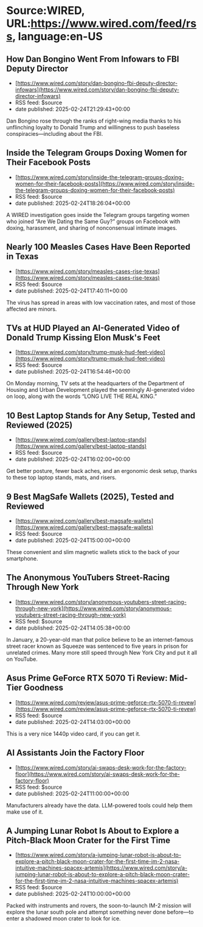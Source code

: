 # Source:WIRED, URL:https://www.wired.com/feed/rss, language:en-US

## How Dan Bongino Went From Infowars to FBI Deputy Director
 - [https://www.wired.com/story/dan-bongino-fbi-deputy-director-infowars](https://www.wired.com/story/dan-bongino-fbi-deputy-director-infowars)
 - RSS feed: $source
 - date published: 2025-02-24T21:29:43+00:00

Dan Bongino rose through the ranks of right-wing media thanks to his unflinching loyalty to Donald Trump and willingness to push baseless conspiracies—including about the FBI.

## Inside the Telegram Groups Doxing Women for Their Facebook Posts
 - [https://www.wired.com/story/inside-the-telegram-groups-doxing-women-for-their-facebook-posts](https://www.wired.com/story/inside-the-telegram-groups-doxing-women-for-their-facebook-posts)
 - RSS feed: $source
 - date published: 2025-02-24T18:26:04+00:00

A WIRED investigation goes inside the Telegram groups targeting women who joined “Are We Dating the Same Guy?” groups on Facebook with doxing, harassment, and sharing of nonconsensual intimate images.

## Nearly 100 Measles Cases Have Been Reported in Texas
 - [https://www.wired.com/story/measles-cases-rise-texas](https://www.wired.com/story/measles-cases-rise-texas)
 - RSS feed: $source
 - date published: 2025-02-24T17:40:11+00:00

The virus has spread in areas with low vaccination rates, and most of those affected are minors.

## TVs at HUD Played an AI-Generated Video of Donald Trump Kissing Elon Musk's Feet
 - [https://www.wired.com/story/trump-musk-hud-feet-video](https://www.wired.com/story/trump-musk-hud-feet-video)
 - RSS feed: $source
 - date published: 2025-02-24T16:54:46+00:00

On Monday morning, TV sets at the headquarters of the Department of Housing and Urban Development played the seemingly AI-generated video on loop, along with the words “LONG LIVE THE REAL KING.”

## 10 Best Laptop Stands for Any Setup, Tested and Reviewed (2025)
 - [https://www.wired.com/gallery/best-laptop-stands](https://www.wired.com/gallery/best-laptop-stands)
 - RSS feed: $source
 - date published: 2025-02-24T16:02:00+00:00

Get better posture, fewer back aches, and an ergonomic desk setup, thanks to these top laptop stands, mats, and risers.

## 9 Best MagSafe Wallets (2025), Tested and Reviewed
 - [https://www.wired.com/gallery/best-magsafe-wallets](https://www.wired.com/gallery/best-magsafe-wallets)
 - RSS feed: $source
 - date published: 2025-02-24T15:00:00+00:00

These convenient and slim magnetic wallets stick to the back of your smartphone.

## The Anonymous YouTubers Street-Racing Through New York
 - [https://www.wired.com/story/anonymous-youtubers-street-racing-through-new-york](https://www.wired.com/story/anonymous-youtubers-street-racing-through-new-york)
 - RSS feed: $source
 - date published: 2025-02-24T14:05:38+00:00

In January, a 20-year-old man that police believe to be an internet-famous street racer known as Squeeze was sentenced to five years in prison for unrelated crimes. Many more still speed through New York City and put it all on YouTube.

## Asus Prime GeForce RTX 5070 Ti Review: Mid-Tier Goodness
 - [https://www.wired.com/review/asus-prime-geforce-rtx-5070-ti-revew](https://www.wired.com/review/asus-prime-geforce-rtx-5070-ti-revew)
 - RSS feed: $source
 - date published: 2025-02-24T14:03:00+00:00

This is a very nice 1440p video card, if you can get it.

## AI Assistants Join the Factory Floor
 - [https://www.wired.com/story/ai-swaps-desk-work-for-the-factory-floor](https://www.wired.com/story/ai-swaps-desk-work-for-the-factory-floor)
 - RSS feed: $source
 - date published: 2025-02-24T11:00:00+00:00

Manufacturers already have the data. LLM-powered tools could help them make use of it.

## A Jumping Lunar Robot Is About to Explore a Pitch-Black Moon Crater for the First Time
 - [https://www.wired.com/story/a-jumping-lunar-robot-is-about-to-explore-a-pitch-black-moon-crater-for-the-first-time-im-2-nasa-intuitive-machines-spacex-artemis](https://www.wired.com/story/a-jumping-lunar-robot-is-about-to-explore-a-pitch-black-moon-crater-for-the-first-time-im-2-nasa-intuitive-machines-spacex-artemis)
 - RSS feed: $source
 - date published: 2025-02-24T10:00:00+00:00

Packed with instruments and rovers, the soon-to-launch IM-2 mission will explore the lunar south pole and attempt something never done before—to enter a shadowed moon crater to look for ice.

